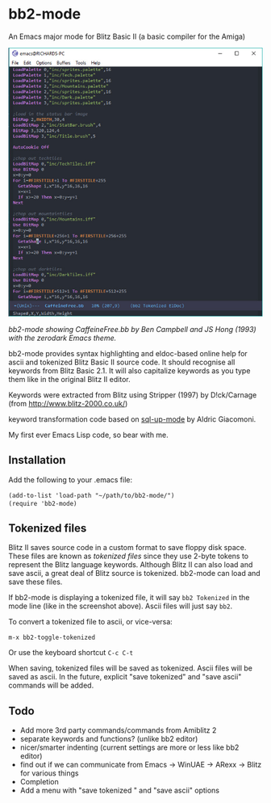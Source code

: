 # bb2-mode
An Emacs major mode for Blitz Basic II (a basic compiler for the Amiga)

![bb2-mode screenshot](https://github.com/richardjdare/bb2-mode/blob/master/media/bb2-mode.jpg "bb2-mode screenshot")

*bb2-mode showing CaffeineFree.bb by Ben Campbell and JS Hong (1993) with the zerodark Emacs theme.*

bb2-mode provides syntax highlighting and eldoc-based online help for ascii and tokenized Blitz Basic II source code. It should recognise all keywords from Blitz Basic 2.1.
It will also capitalize keywords as you type them like in the original Blitz II editor.

Keywords were extracted from Blitz using Stripper (1997) by D!ck/Carnage (from http://www.blitz-2000.co.uk/)

keyword transformation code based on [sql-up-mode](https://github.com/Trevoke/sqlup-mode.el) by Aldric Giacomoni.

My first ever Emacs Lisp code, so bear with me.
## Installation
Add the following to your .emacs file:
```
(add-to-list 'load-path "~/path/to/bb2-mode/")
(require 'bb2-mode)
```

## Tokenized files
Blitz II saves source code in a custom format to save floppy disk space. These files are known as *tokenized files* since they use 2-byte tokens to represent the Blitz language keywords. Although Blitz II can also load and save ascii, a great deal of Blitz source is tokenized. bb2-mode can load and save these files.

If bb2-mode is displaying a tokenized file, it will say `bb2 Tokenized` in the mode line (like in the screenshot above). Ascii files will just say `bb2`.

To convert a tokenized file to ascii, or vice-versa:
```
m-x bb2-toggle-tokenized
```
Or use the keyboard shortcut `C-c C-t`

When saving, tokenized files will be saved as tokenized. Ascii files will be saved as ascii. In the future, explicit "save tokenized" and "save ascii" commands will be added.

## Todo
* Add more 3rd party commands/commands from Amiblitz 2
* separate keywords and functions? (unlike bb2 editor)
* nicer/smarter indenting (current settings are more or less like bb2 editor)
* find out if we can communicate from Emacs -> WinUAE -> ARexx -> Blitz for various things
* Completion
* Add a menu with "save tokenized " and "save ascii" options
